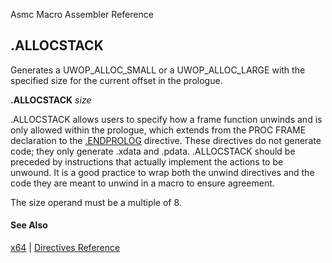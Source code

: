 Asmc Macro Assembler Reference

## .ALLOCSTACK

Generates a UWOP_ALLOC_SMALL or a UWOP_ALLOC_LARGE with the specified size for the current offset in the prologue.

**.ALLOCSTACK** _size_

.ALLOCSTACK allows users to specify how a frame function unwinds and is only allowed within the prologue, which extends from the PROC FRAME declaration to the [.ENDPROLOG](dot-endprolog.md) directive. These directives do not generate code; they only generate .xdata and .pdata. .ALLOCSTACK should be preceded by instructions that actually implement the actions to be unwound. It is a good practice to wrap both the unwind directives and the code they are meant to unwind in a macro to ensure agreement.

The size operand must be a multiple of 8.

#### See Also

[x64](x64.md) | [Directives Reference](readme.md)
